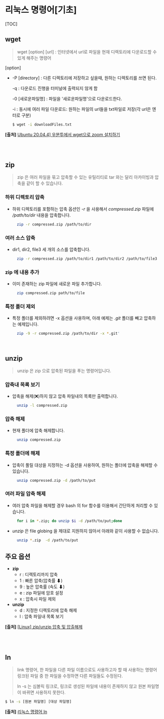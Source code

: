 # 리눅스 명령어[기초]

[TOC]

## wget

> wget [option] [url] :  인터넷에서 url로 파일을 현재 디렉토리에 다운로드할 수 있게 해주는 명령어

[option]

- -P [directory] : 다른 디렉토리에 저장하고 싶을때, 원하는 디렉토리를 쓰면 된다.

  -q : 다운로드 진행을 터미널에 출력되지 않게 함

  -0 [새로운파일명] : 파일을 '새로운파일명'으로 다운로드한다. 

  -i : 동시에 여러 파일 다운로드: 원하는 파일의 url들을 txt파일로 저장(각 url은 엔터로 구분)

  ``` bash
  $ wget -i downloadFiles.txt
  ```

**[출처]** [Ubuntu 20.04.4\] 우분투에서 wget으로 zoom 설치하기](https://blog.naver.com/kongbeen28/222687357576)

<br/>

<br/>

## zip

> zip 은 여러 파일을 묶고 압축할 수 있는 유틸리티로 tar 와는 달리 아카이빙과 압축을 같이 할 수 있습니다.

### 하위 디렉토리 압축

- 하위 디렉토리를 포함하는 압축 옵션인 *-r* 을 사용해서 *compressed.zip* 파일에 */path/to/dir* 내용을 압축합니다.

  ```bash
    zip -r compressed.zip /path/to/dir
  ```

### 여러 소스 압축

- dir1, dir2, file3 세 개의 소스를 압축합니다.

  ```bash
    zip -r compressed.zip /path/to/dir1 /path/to/dir2 /path/to/file3
  ```

### zip 에 내용 추가

- 이미 존재하는 zip 파일에 새로운 파일 추가합니다.

  ```bash
    zip compressed.zip path/to/file
  ```

### 특정 폴더 제외

- 특정 폴더를 제외하려면 -x 옵션을 사용하며, 아래 예제는 *.git* 폴더를 빼고 압축하는 예제입니다.

  ```bash
    zip -9 -r compressed.zip /path/to/dir -x *.git'
  ```

<br/>

## unzip

> unzip 은 zip 으로 압축된 파일을 푸는 명령어입니다.

### 압축내 목록 보기

- 압축을 해제(❌)하지 않고 압축 파일내의 목록만 출력합니다.

  ```bash
    unzip -l compressed.zip
  ```

### 압축 해제

- 현재 폴더에 압축 해제합니다.

  ```bash
    unzip compressed.zip
  ```

### 특정 폴더에 해제

- 압축이 풀릴 대상을 지정하는 -d 옵션을 사용하여, 원하는 폴더에 압축을 해제할 수 있습니다.

  ```bash
    unzip compressed.zip -d /path/to/put
  ```

### 여러 파일 압축 해제

- 여러 압축 파일을 해제할 경우 bash 의 for 함수를 이용해서 간단하게 처리할 수 있습니다.

  ```bash
    for i in *.zip; do unzip $i -d /path/to/put;done
  ```

- *unzip* 은 file globing 을 제대로 지원하지 않아서 아래와 같이 사용할 수 없습니다.

  ```bash
    unzip *.zip  -d /path/to/put
  ```

## 주요 옵션

- **zip**
  - r : 디렉토리까지 압축
  - 1 : 빠른 압축(압축률 ⬇)
  - 9 : 높은 압축률 (속도 ⬇)
  - e : zip 파일에 암호 설정
  - x : 압축시 파일 제외
- **unzip**
  - d : 지정한 디렉토리에 압축 해제
  - l : 압축 파일내 목록 보기

**[출처]** [[Linux] zip/unzip 압축 및 압출해제](https://wooono.tistory.com/283)

<br/>

<br/>

## ln

> link 명령어, 한 파일을 다른 파일 이름으로도 사용하고자 할 때 사용하는 명령어
> 링크된 파일 중 한 파일을 수정하면 다른 파일들도 수정된다.
>
> ln -s 는 심볼릭 링크로, 링크로 생성된 파일에 내용이 존재하지 않고 원본 파일명이 바뀌면 사용하지 못한다.

``` bash
$ ln -s [원본 파일명] [대상 파일명]
```

**[출처]** [리눅스 명령어 ln](https://pooboo.tistory.com/114)

<br/>

<br/>



